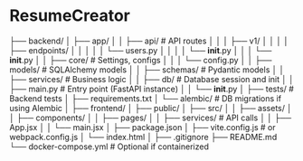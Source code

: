 # ResumeCreator

├── backend/
│   ├── app/
│   │   ├── api/              # API routes
│   │   │   ├── v1/
│   │   │   │   ├── endpoints/
│   │   │   │   │   └── users.py
│   │   │   │   └── __init__.py
│   │   │   └── __init__.py
│   │   ├── core/             # Settings, configs
│   │   │   └── config.py
│   │   ├── models/           # SQLAlchemy models
│   │   ├── schemas/          # Pydantic models
│   │   ├── services/         # Business logic
│   │   ├── db/               # Database session and init
│   │   ├── main.py           # Entry point (FastAPI instance)
│   │   └── __init__.py
│   ├── tests/                # Backend tests
│   ├── requirements.txt
│   └── alembic/              # DB migrations if using Alembic
│
├── frontend/
│   ├── public/
│   ├── src/
│   │   ├── assets/
│   │   ├── components/
│   │   ├── pages/
│   │   ├── services/         # API calls
│   │   ├── App.jsx
│   │   └── main.jsx
│   ├── package.json
│   ├── vite.config.js        # or webpack.config.js
│   └── index.html
│
├── .gitignore
├── README.md
└── docker-compose.yml        # Optional if containerized

